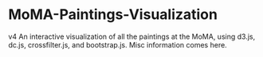 # MoMA-Paintings-Visualization
v4 An interactive visualization of all the paintings at the MoMA, using d3.js, dc.js, crossfilter.js, and bootstrap.js.
Misc information comes here.
